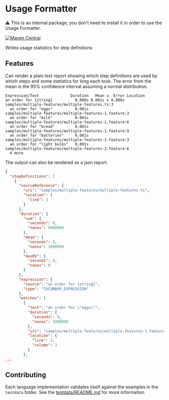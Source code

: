 # Usage Formatter
⚠️ This is an internal package; you don't need to install it in order to use the Usage Formatter.

[![Maven Central](https://img.shields.io/maven-central/v/io.cucumber/cucumber-json-formatter.svg?label=Maven%20Central)](https://search.maven.org/search?q=g:io.cucumber%20AND%20a:usage-formatter)

Writes usage statistics for step definitions

## Features

Can render a plain text report showing which step definitions are used by which
steps and some statistics for long each took. The error from the mean is the 95%
confidence interval assuming a normal distribution.

```
Expression/Text              Duration   Mean ±  Error Location                                               
an order for {string}          0.009s 0.001s ± 0.000s samples/multiple-features/multiple-features.ts:3       
  an order for "eggs"          0.001s                 samples/multiple-features/multiple-features-1.feature:3
  an order for "milk"          0.001s                 samples/multiple-features/multiple-features-1.feature:6
  an order for "bread"         0.001s                 samples/multiple-features/multiple-features-1.feature:9
  an order for "batteries"     0.001s                 samples/multiple-features/multiple-features-2.feature:3
  an order for "light bulbs"   0.001s                 samples/multiple-features/multiple-features-2.feature:6
  4 more                                                                                                     
```

The output can also be rendered as a json report.

```json
{
  "stepDefinitions": [
    {
      "sourceReference": {
        "uri": "samples/multiple-features/multiple-features.ts",
        "location": {
          "line": 3
        }
      },
      "duration": {
        "sum": {
          "seconds": 0,
          "nanos": 9000000
        },
        "mean": {
          "seconds": 0,
          "nanos": 1000000
        },
        "moe95": {
          "seconds": 0,
          "nanos": 0
        }
      },
      "expression": {
        "source": "an order for {string}",
        "type": "CUCUMBER_EXPRESSION"
      },
      "matches": [
        {
          "text": "an order for \"eggs\"",
          "duration": {
            "seconds": 0,
            "nanos": 1000000
          },
          "uri": "samples/multiple-features/multiple-features-1.feature",
          "location": {
            "line": 3,
            "column": 3
          }
        },
...
```


## Contributing

Each language implementation validates itself against the examples in the
`testdata` folder. See the [testdata/README.md](testdata/README.md) for more
information.
